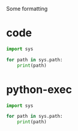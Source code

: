 Some formatting 

# code 

```python
import sys 

for path in sys.path:
    print(path)
```

# python-exec

```python exec="true" source="tabbed-left"
import sys 

for path in sys.path:
    print(path)
```


